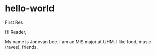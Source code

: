 # hello-world
First Res

Hi Reader,

My name is Jonovan Lee. I am an MIS major at UHM. I like food, music (raves), friends.
